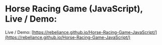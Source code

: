 # Horse Racing Game (JavaScript),  Live / Demo:

Live / Demo: [https://rebeliance.github.io/Horse-Racing-Game-JavaScript/](https://rebeliance.github.io/Horse-Racing-Game-JavaScript/)
